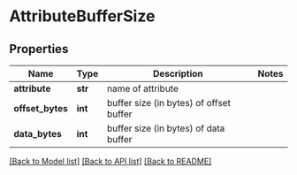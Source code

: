 # AttributeBufferSize

## Properties
Name | Type | Description | Notes
------------ | ------------- | ------------- | -------------
**attribute** | **str** | name of attribute | 
**offset_bytes** | **int** | buffer size (in bytes) of offset buffer | 
**data_bytes** | **int** | buffer size (in bytes) of data buffer | 

[[Back to Model list]](../README.md#documentation-for-models) [[Back to API list]](../README.md#documentation-for-api-endpoints) [[Back to README]](../README.md)


